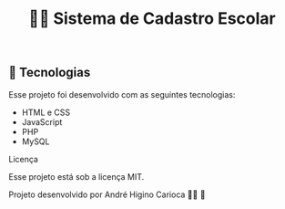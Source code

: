 <h1 align="center">🏫🎒 Sistema de Cadastro Escolar</h1>

<br>

## 🚀 Tecnologias

Esse projeto foi desenvolvido com as seguintes tecnologias:

- HTML e CSS
- JavaScript
- PHP
- MySQL

Licença

Esse projeto está sob a licença MIT.

Projeto desenvolvido por André Higino Carioca 🧑‍💻 💚


